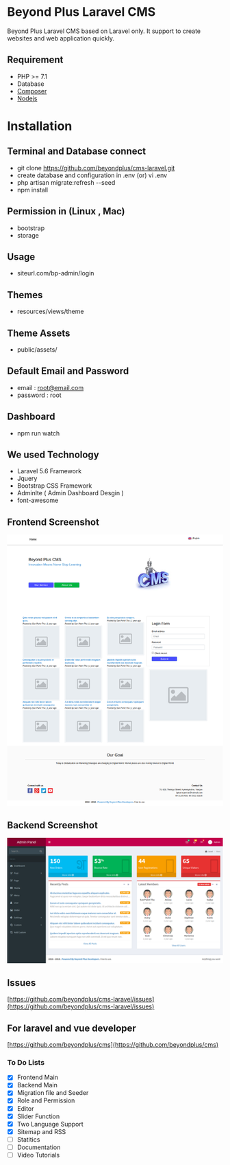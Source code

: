 # Beyond Plus Laravel CMS
Beyond Plus Laravel CMS based on Laravel only. It support to create websites and web application quickly. 

## Requirement

* PHP >= 7.1 
* Database
* [Composer](https://getcomposer.org)
* [Nodejs](https://nodejs.org)

# Installation

## Terminal and Database connect

* git clone https://github.com/beyondplus/cms-laravel.git
* create database and configuration in .env (or) vi .env
* php artisan migrate:refresh --seed
* npm install


## Permission in (Linux , Mac)
* bootstrap
* storage

## Usage
* siteurl.com/bp-admin/login

## Themes
* resources/views/theme

## Theme Assets
* public/assets/

## Default Email and Password
* email 	: root@email.com
* password	: root


## Dashboard
* npm run watch

## We used Technology
* Laravel 5.6 Framework
* Jquery
* Bootstrap CSS Framework
* Adminlte ( Admin Dashboard Desgin )
* font-awesome

## Frontend Screenshot
![alt text](https://github.com/beyondplus/cms-laravel/raw/master/public/img/frontend.png "Front Screenshot")

## Backend Screenshot
![alt text](https://github.com/beyondplus/cms-laravel/raw/master/public/img/backend.png "Backend Screenshot")

## Issues
[https://github.com/beyondplus/cms-laravel/issues](https://github.com/beyondplus/cms-laravel/issues)

## For laravel and vue developer
[https://github.com/beyondplus/cms](https://github.com/beyondplus/cms)


### To Do Lists
- [x] Frontend Main
- [x] Backend Main
- [x] Migration file and Seeder
- [x] Role and Permission
- [x] Editor
- [x] Slider Function
- [x] Two Language Support
- [x] Sitemap and RSS
- [ ] Statitics
- [ ] Documentation
- [ ] Video Tutorials
